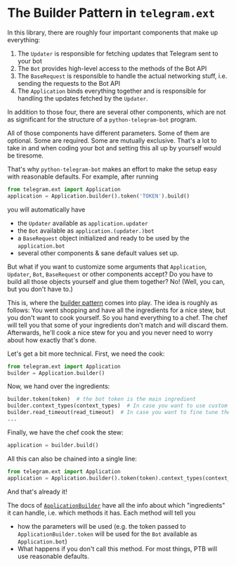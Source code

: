 # The Builder Pattern in `telegram.ext`

In this library, there are roughly four important components that make up everything:

1. The `Updater` is responsible for fetching updates that Telegram sent to your bot
2. The `Bot` provides high-level access to the methods of the Bot API
3. The `BaseRequest` is responsible to handle the actual networking stuff, i.e. sending the requests to the Bot API
4. The `Application` binds everything together and is responsible for handling the updates fetched by the `Updater`.

In addition to those four, there are several other components, which are not as significant for the structure of a `python-telegram-bot` program.

All of those components have different parameters. Some of them are optional. Some are required. Some are mutually exclusive.
That's a lot to take in and when coding your bot and setting this all up by yourself would be tiresome.

That's why `python-telegram-bot` makes an effort to make the setup easy with reasonable defaults.
For example, after running

```python
from telegram.ext import Application
application = Application.builder().token('TOKEN').build()
```

you will automatically have

* the `Updater` available as `application.updater`
* the `Bot` available as `application.(updater.)bot`
* a `BaseRequest` object initialized and ready to be used by the `application.bot`
* several other components & sane default values set up. 

But what if you want to customize some arguments that `Application`, `Updater`, `Bot`, `BaseRequest` or other components accept? Do you have to build all those objects yourself and glue them together? No! (Well, you can, but you don't have to.)

This is, where the [builder pattern](https://en.wikipedia.org/wiki/Builder_pattern) comes into play. The idea is roughly as follows: You went shopping and have all the ingredients for a nice stew, but you don't want to cook yourself. So you hand everything to a chef. The chef will tell you that some of your ingredients don't match and will discard them. Afterwards, he'll cook a nice stew for you and you never need to worry about how exactly that's done.

Let's get a bit more technical. First, we need the cook:

```python
from telegram.ext import Application
builder = Application.builder()
```

Now, we hand over the ingredients:

```python
builder.token(token)  # the bot token is the main ingredient
builder.context_types(context_types)  # In case you want to use custom context types for your `Application`
builder.read_timeout(read_timeout)  # In case you want to fine tune the networking backend
...
```

Finally, we have the chef cook the stew:

```python
application = builder.build()
```

All this can also be chained into a single line:

```python
from telegram.ext import Application
application = Application.builder().token(token).context_types(context_types).read_timeout(read_timeout).build()
```

And that's already it!

The docs of [`ApplicationBuilder`](https://python-telegram-bot.readthedocs.io/telegram.ext.applicationbuilder.html) have all the info about which "ingredients" it can handle, i.e. which methods it has. Each method will tell you

* how the parameters will be used (e.g. the token passed to `ApplicationBuilder.token` will be used for the `Bot` available as `Application.bot`)
* What happens if you don't call this method. For most things, PTB will use reasonable defaults.
